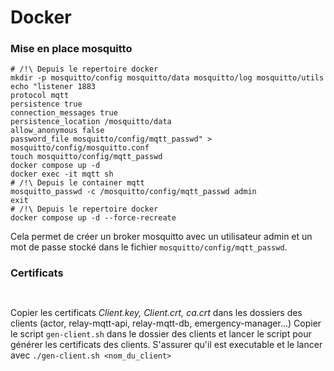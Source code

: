# Docker

### Mise en place mosquitto
```shell
# /!\ Depuis le repertoire docker
mkdir -p mosquitto/config mosquitto/data mosquitto/log mosquitto/utils
echo "listener 1883 
protocol mqtt
persistence true
connection_messages true
persistence_location /mosquitto/data
allow_anonymous false
password_file mosquitto/config/mqtt_passwd" > mosquitto/config/mosquitto.conf
touch mosquitto/config/mqtt_passwd
docker compose up -d
docker exec -it mqtt sh
# /!\ Depuis le container mqtt
mosquitto_passwd -c /mosquitto/config/mqtt_passwd admin
exit 
# /!\ Depuis le repertoire docker
docker compose up -d --force-recreate
```
Cela permet de créer un broker mosquitto avec un utilisateur admin et un mot de passe stocké dans le fichier `mosquitto/config/mqtt_passwd`.


### Certificats
```shell


```

Copier les certificats *Client.key, Client.crt, ca.crt* dans les dossiers des clients (actor, relay-mqtt-api, relay-mqtt-db, emergency-manager...)
Copier le script `gen-client.sh` dans le dossier des clients et lancer le script pour générer les certificats des clients.
S'assurer qu'il est executable et le lancer avec `./gen-client.sh <nom_du_client>`